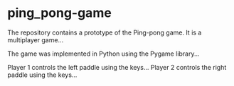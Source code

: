 # ping_pong-game
The repository contains a prototype of the
Ping-pong game. It is a multiplayer game...

The game was implemented in Python
using the Pygame library...

Player 1 controls the left paddle using the
keys... Player 2 controls the right paddle
using the keys...
